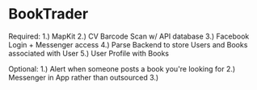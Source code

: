 # BookTrader

Required:
1.) MapKit
2.) CV Barcode Scan w/ API database
3.) Facebook Login + Messenger access
4.) Parse Backend to store Users and Books associated with User
5.) User Profile with Books 


Optional:
1.) Alert when someone posts a book you're looking for
2.) Messenger in App rather than outsourced
3.) 
